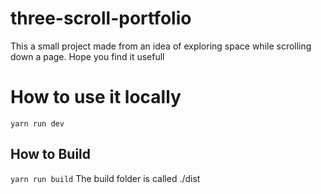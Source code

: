 # three-scroll-portfolio
This a small project made from an idea of exploring space while scrolling down a page.
Hope you find it usefull

# How to use it locally
`yarn run dev`

## How to Build
`yarn run build`
The build folder is called ./dist

